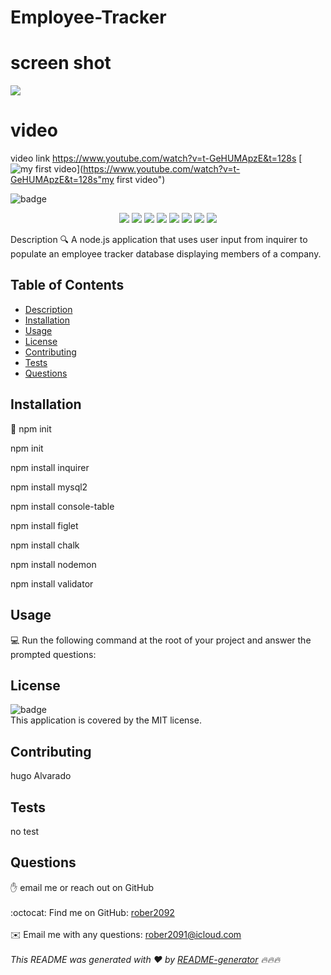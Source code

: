 # Employee-Tracker
# screen shot 
 <img src= "./images/IMG_5986.PNG" />

# video 
 video link https://www.youtube.com/watch?v=t-GeHUMApzE&t=128s
[![my first video ](https://img.youtube.com/vi/EkUx7TUQBRE/0.jpg)](https://www.youtube.com/watch?v=t-GeHUMApzE&t=128s"my first video")

![badge](https://img.shields.io/badge/license-MIT-brightgreen)<br />
 <p align="center">
    <img src="https://img.shields.io/badge/Javascript-yellow" />
    <img src="https://img.shields.io/badge/jQuery-blue"  />
    <img src="https://img.shields.io/badge/-node.js-green" />
    <img src="https://img.shields.io/badge/-inquirer-red" >
    <img src="https://img.shields.io/badge/-screencastify-lightgrey" />
    <img src="https://img.shields.io/badge/-json-orange" />
    <img src="https://img.shields.io/badge/mySQL-blue"  />
    <img src="https://img.shields.io/badge/inquirer-green" />
</p>
Description
🔍 A node.js application that uses user input from inquirer to populate an employee tracker database displaying members of a company.


## Table of Contents
- [Description](#description)
- [Installation](#installation)
- [Usage](#usage)
- [License](#license)
- [Contributing](#contributing)
- [Tests](#tests)
- [Questions](#questions)
## Installation
💾 npm init

npm init

npm install inquirer

npm install mysql2

npm install console-table

npm install figlet

npm install chalk

npm install nodemon

npm install validator




## Usage
💻 Run the following command at the root of your project and answer the prompted questions:


## License
![badge](https://img.shields.io/badge/license-MIT-brightgreen)
<br />
This application is covered by the MIT license. 
## Contributing
hugo Alvarado
## Tests
no test 


## Questions
✋  email me or reach out on GitHub<br />
<br />
:octocat: Find me on GitHub: [rober2092](https://github.com/rober2092)<br />
<br />
✉️ Email me with any questions: rober2091@icloud.com<br /><br />
_This README was generated with ❤️ by [README-generator](https://github.com/Rober2092/Team-Profile-Generator) 🔥🔥🔥_
    